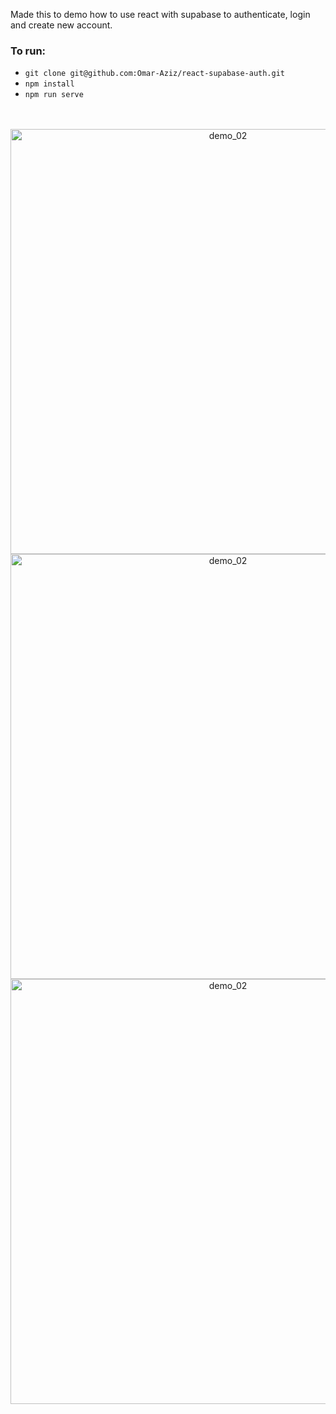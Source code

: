 Made this to demo how to use react with supabase to authenticate, login and create new
account.

### To run:

- `git clone git@github.com:Omar-Aziz/react-supabase-auth.git`
- `npm install`
- `npm run serve`
<br/>
<br/>
<div style="text-align: center;">
<img src="https://cdn.discordapp.com/attachments/874767980423159831/883619554671087626/Screen_Shot_2021-09-04_at_02.48.34.png" alt="demo_02" width="680">
</div>

<div style="text-align: center;">
<img src="https://cdn.discordapp.com/attachments/874767980423159831/883619293533712384/Screen_Shot_2021-09-04_at_02.47.13.png" alt="demo_02" width="680">
</div>

<div style="text-align: center;">
<img src="https://cdn.discordapp.com/attachments/874767980423159831/883619466380972042/Screen_Shot_2021-09-04_at_02.48.13.png" alt="demo_02" width="680">
</div>
